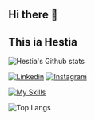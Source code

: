 ## Hi there 👋

## This ia Hestia 

![Hestia's Github stats](https://github-readme-stats.vercel.app/api?username=hestiaahmadi&show_icons=true&theme=midnight-purple)

[![Linkedin](https://img.shields.io/badge/LinkedIn-blue?logo=linkedin)](https://www.linkedin.com/in/hestiaahmadi)
[![Instagram](https://img.shields.io/badge/LinkedIn/Instagram-red?logo=instagram)](https://instagram.com/hestia05.coder)

[![My Skills](https://skillicons.dev/icons?i=html,css,js,tailwind,react,github)](https://skillicons.dev)

![Top Langs](https://github-readme-stats.vercel.app/api/top-langs/?username=hestiaahmadi&layout=compact&theme=midnight-purple)
